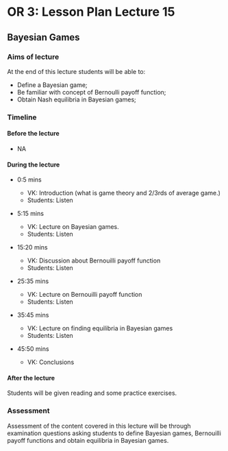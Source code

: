 # OR 3: Lesson Plan Lecture 15
## Bayesian Games

### Aims of lecture

At the end of this lecture students will be able to:

- Define a Bayesian game;
- Be familiar with concept of Bernoulli payoff function;
- Obtain Nash equilibria in Bayesian games;

### Timeline

#### Before the lecture

- NA

#### During the lecture

- 0:5 mins

    - VK: Introduction (what is game theory and 2/3rds of average game.)
    - Students: Listen

- 5:15 mins

    - VK: Lecture on Bayesian games.
    - Students: Listen

- 15:20 mins

    - VK: Discussion about Bernouilli payoff function
    - Students: Listen

- 25:35 mins

    - VK: Lecture on Bernouilli payoff function
    - Students: Listen

- 35:45 mins

    - VK: Lecture on finding equilibria in Bayesian games
    - Students: Listen

- 45:50 mins

    - VK: Conclusions

#### After the lecture

Students will be given reading and some practice exercises.

### Assessment

Assessment of the content covered in this lecture will be through examination questions asking students to define Bayesian games, Bernouilli payoff functions and obtain equilibria in Bayesian games.
